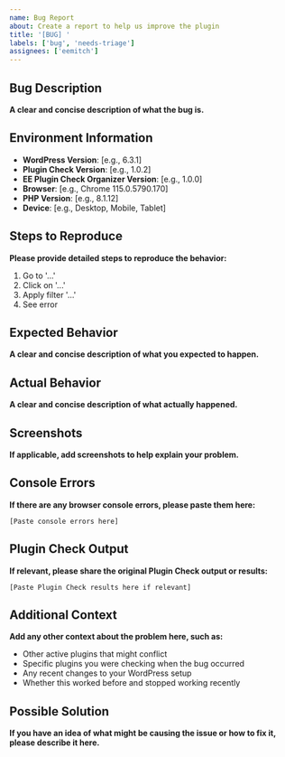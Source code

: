 ```yaml
---
name: Bug Report
about: Create a report to help us improve the plugin
title: '[BUG] '
labels: ['bug', 'needs-triage']
assignees: ['eemitch']
---
```


## Bug Description
**A clear and concise description of what the bug is.**

## Environment Information
- **WordPress Version**: [e.g., 6.3.1]
- **Plugin Check Version**: [e.g., 1.0.2]
- **EE Plugin Check Organizer Version**: [e.g., 1.0.0]
- **Browser**: [e.g., Chrome 115.0.5790.170]
- **PHP Version**: [e.g., 8.1.12]
- **Device**: [e.g., Desktop, Mobile, Tablet]

## Steps to Reproduce
**Please provide detailed steps to reproduce the behavior:**

1. Go to '...'
2. Click on '...'
3. Apply filter '...'
4. See error

## Expected Behavior
**A clear and concise description of what you expected to happen.**

## Actual Behavior
**A clear and concise description of what actually happened.**

## Screenshots
**If applicable, add screenshots to help explain your problem.**

## Console Errors
**If there are any browser console errors, please paste them here:**

```
[Paste console errors here]
```

## Plugin Check Output
**If relevant, please share the original Plugin Check output or results:**

```
[Paste Plugin Check results here if relevant]
```

## Additional Context
**Add any other context about the problem here, such as:**
- Other active plugins that might conflict
- Specific plugins you were checking when the bug occurred
- Any recent changes to your WordPress setup
- Whether this worked before and stopped working recently

## Possible Solution
**If you have an idea of what might be causing the issue or how to fix it, please describe it here.**